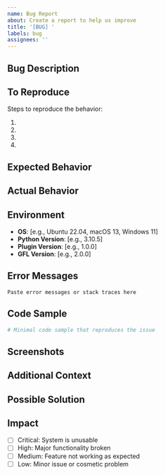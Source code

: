 ```yaml
---
name: Bug Report
about: Create a report to help us improve
title: '[BUG] '
labels: bug
assignees: ''
---
```


## Bug Description

<!-- A clear and concise description of what the bug is -->

## To Reproduce

Steps to reproduce the behavior:

1.
2.
3.
4.

## Expected Behavior

<!-- A clear and concise description of what you expected to happen -->

## Actual Behavior

<!-- What actually happened -->

## Environment

- **OS**: [e.g., Ubuntu 22.04, macOS 13, Windows 11]
- **Python Version**: [e.g., 3.10.5]
- **Plugin Version**: [e.g., 1.0.0]
- **GFL Version**: [e.g., 2.0.0]

## Error Messages

```
Paste error messages or stack traces here
```

## Code Sample

```python
# Minimal code sample that reproduces the issue
```

## Screenshots

<!-- If applicable, add screenshots to help explain your problem -->

## Additional Context

<!-- Add any other context about the problem here -->

## Possible Solution

<!-- Optional: Suggest a fix or reason for the bug -->

## Impact

- [ ] Critical: System is unusable
- [ ] High: Major functionality broken
- [ ] Medium: Feature not working as expected
- [ ] Low: Minor issue or cosmetic problem
